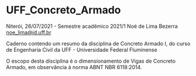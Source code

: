 # UFF_Concreto_Armado

Niterói, 26/07/2021 - Semestre acadêmico 2021/1
Noé de Lima Bezerra
<noe_lima@id.uff.br>

Caderno contendo um resumo da disciplina de Concreto Armado I, do curso de Engenharia Civil da UFF - Universidade Federal Fluminense

O escopo desta disciplina é o dimensionamento de Vigas de Concreto Armado, em observância à norma ABNT NBR 6118:2014.